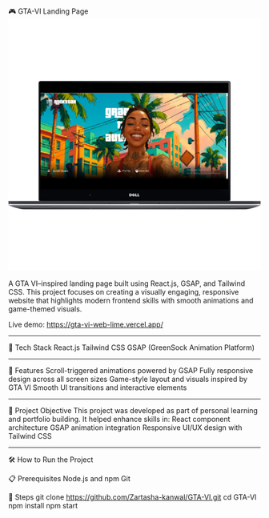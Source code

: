 🎮 GTA-VI Landing Page
![Dashboard Screenshot](GTA-VI.png)

A GTA VI–inspired landing page built using React.js, GSAP, and Tailwind CSS. This project focuses on creating a visually engaging, responsive website that highlights modern frontend skills with smooth animations and game-themed visuals.


Live demo:  https://gta-vi-web-lime.vercel.app/

---

🧠 Tech Stack
React.js
Tailwind CSS
GSAP (GreenSock Animation Platform)

---

🚀 Features
Scroll-triggered animations powered by GSAP
Fully responsive design across all screen sizes
Game-style layout and visuals inspired by GTA VI
Smooth UI transitions and interactive elements

---

🎯 Project Objective
This project was developed as part of personal learning and portfolio building. It helped enhance skills in:
React component architecture
GSAP animation integration
Responsive UI/UX design with Tailwind CSS

---

🛠️ How to Run the Project

📋 Prerequisites
Node.js and npm
Git

🧾 Steps
git clone https://github.com/Zartasha-kanwal/GTA-VI.git
cd GTA-VI
npm install
npm start

